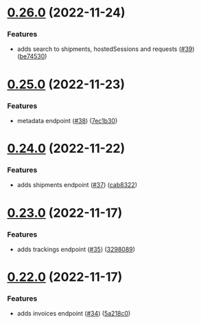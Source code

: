 # [0.26.0](https://github.com/artaio/arta-node/compare/v0.25.0...v0.26.0) (2022-11-24)


### Features

* adds search to shipments, hostedSessions and requests ([#39](https://github.com/artaio/arta-node/issues/39)) ([be74530](https://github.com/artaio/arta-node/commit/be745302eae352238b9db0943809afcdfd37874a))



# [0.25.0](https://github.com/artaio/arta-node/compare/v0.24.0...v0.25.0) (2022-11-23)


### Features

* metadata endpoint ([#38](https://github.com/artaio/arta-node/issues/38)) ([7ec1b30](https://github.com/artaio/arta-node/commit/7ec1b30ceb7d7dae328c0b7039e64cbacf53aa12))



# [0.24.0](https://github.com/artaio/arta-node/compare/v0.23.0...v0.24.0) (2022-11-22)


### Features

* adds shipments endpoint ([#37](https://github.com/artaio/arta-node/issues/37)) ([cab8322](https://github.com/artaio/arta-node/commit/cab8322a601c527f214cb10b4487398c71b33edc))



# [0.23.0](https://github.com/artaio/arta-node/compare/v0.22.0...v0.23.0) (2022-11-17)


### Features

* adds trackings endpoint ([#35](https://github.com/artaio/arta-node/issues/35)) ([3298089](https://github.com/artaio/arta-node/commit/3298089ed9437b56b121aaa2925b22aab8689611))



# [0.22.0](https://github.com/artaio/arta-node/compare/v0.21.0...v0.22.0) (2022-11-17)


### Features

* adds invoices endpoint ([#34](https://github.com/artaio/arta-node/issues/34)) ([5a218c0](https://github.com/artaio/arta-node/commit/5a218c087234e5a02cc9a8e2eb5d37c038baf7e1))



